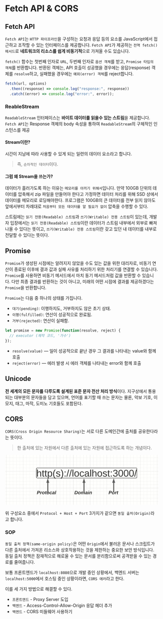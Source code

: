 # Fetch API & CORS

## Fetch API

`Fetch API`는 `HTTP 파이프라인`을 구성하는 요청과 응답 등의 요소를 JavaScript에서 접근하고 조작할 수 있는 인터페이스를 제공합니다. `Fetch API`가 제공하는 `전역 fetch() 메서드`로 **네트워크의 리소스를 쉽게 비동기적**으로 가져올 수도 있습니다.

`fetch()` 함수는 첫번째 인자로 `URL`, 두번째 인자로 `옵션 객체`를 받고, `Promise 타입의 객체`를 반환합니다. 반환된 객체는, API 호출이 성공했을 경우에는 응답(response) 객체를 `resolve`하고, 실패했을 경우에는 `예외(error) 객체`를 reject합니다.

```js
fetch(url, options)
  .then((response) => console.log("response:", response))
  .catch((error) => console.log("error:", error));
```

### ReableStream

`ReadableStream` 인터페이스는 **바이트 데이터를 읽을수 있는 스트림**을 제공합니다. `Fetch API`는 Response 객체의 body 속성을 통하여 `ReadableStream`의 구체적인 인스턴스를 제공

#### Stream이란?

시간이 지남에 따라 사용할 수 있게 되는 일련의 데이터 요소라고 합니다.
> 즉, `순차적인 데이터`이다. 

#### 그럼 왜 Stream을 쓰는가?

데이터가 흘러가도록 하는 이유는 `메모리를 아끼기 위해서`입니다. 만약 100GB 단위의 데이터를 압축해서 zip 파일을 만들어야 한다고 가정하면 데이터 처리를 위해 SSD 상에서 데이터를 메모리로 로딩해야한다. 프로그램은 100GB의 큰 데이터를 전부 읽지 않아도 앞에서부터 차례대로 `처음부터 모든 데이터를 알 필요가 없이` 압축을 수행할 수 있다.

스트림에는 `읽기 전용(Readable) 스트림`과 `쓰기(Writable) 전용 스트림`이 있는데, 개발자 입장에서는 `읽기 전용(Readable) 스트림`이란 데이터가 스트림 내부에서 외부로 빠져나올 수 있다는 뜻이고, `쓰기(Writable) 전용 스트림`이란 갖고 있던 내 데이터를 내부로 전달할 수 있다는 뜻이다.

## Promise

`Promise`가 생성된 시점에는 알려지지 않았을 수도 있는 값을 위한 대리자로, 비동기 연산이 종료된 이후에 결과 값과 실패 사유를 처리하기 위한 처리기를 연결할 수 있습니다. `Promise`를 사용하면 비동기 메서드에서 마치 동기 메서드처럼 값을 반환할 수 있습니다. 다만 최종 결과를 반환하는 것이 아니고, 미래의 어떤 시점에 결과를 제공하겠다는 `Promise`을 반환합니다.

`Promise`는 다음 중 하나의 상태를 가집니다.

- `대기(pending)`: 이행하지도, 거부하지도 않은 초기 상태.
- `이행(fulfilled)`: 연산이 성공적으로 완료됨.
- `거부(rejected)`: 연산이 실패함.

```js
let promise = new Promise(function(resolve, reject) {
  // executor (제작 코드, '가수')
});
```

- `resolve(value)` — 일이 성공적으로 끝난 경우 그 결과를 나타내는 value와 함께 호출
- `reject(error)` — 에러 발생 시 에러 객체를 나타내는 error와 함께 호출

## Unicode

**전 세계의 모든 문자를 다루도록 설계된 표준 문자 전산 처리 방식**이다. 지구상에서 통용되는 대부분의 문자들을 담고 있으며, 언어를 표기할 때 쓰는 문자는 물론, 악보 기호, 이모지, 태그, 마작, 도미노 기호들도 포함된다.

## CORS

`CORS(Cross Origin Resource Sharing)`는 서로 다른 도메인간에 출처를 공유한다라는 뜻이다.
> 한 출처에 있는 자원에서 다른 출처에 있는 자원에 접근하도록 하는 개념이다.

![origin](./img/origin.jpg)

위 구성요소 중에서 `Protocol + Host + Port` 3가지가 같으면 `동일 출처(Origin)`라고 합니다.

### SOP

`동일 출처 정책(same-origin policy)`은 어떤 `Origin`에서 불러온 문서나 스크립트가 다른 출처에서 가져온 리소스와 상호작용하는 것을 제한하는 중요한 보안 방식입니다. 동일 출처 정책은 잠재적으로 해로울 수 있는 문서를 분리함으로써 공격받을 수 있는 경로를 줄여줍니다.

보통 프론트엔드가 `localhost:8080`으로 개발 중인 상황에서, 백엔드 서버는 `localhost:5000`에서 호스팅 중인 상황이라면, `CORS 에러`라고 한다.

이를 세 가지 방법으로 해결할 수 있다.

- `프론트엔드` - Proxy Server 도입
- `백엔드` - Access-Control-Allow-Origin 응답 헤더 추가
- `백엔드` - CORS 미들웨어 사용하기
